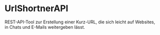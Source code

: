 # UrlShortnerAPI
 REST-API-Tool zur Erstellung einer Kurz-URL, die sich leicht auf Websites, in Chats und E-Mails weitergeben lässt.
